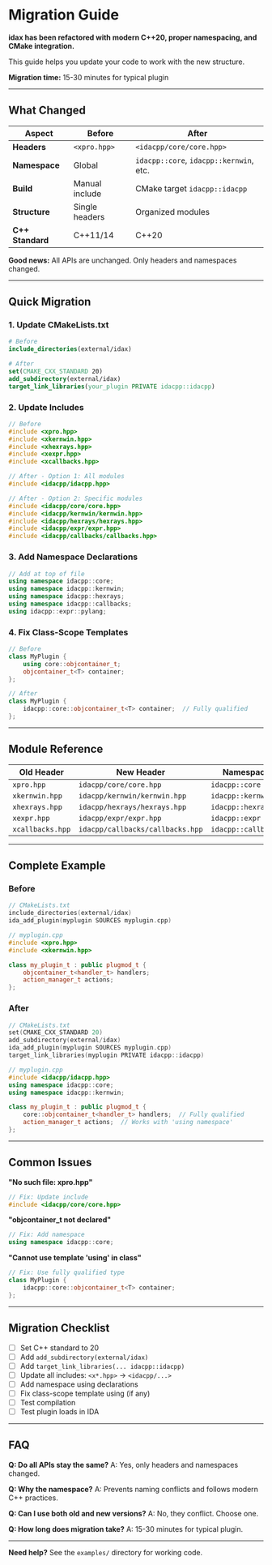 # Migration Guide

**idax has been refactored with modern C++20, proper namespacing, and CMake integration.**

This guide helps you update your code to work with the new structure.

**Migration time:** 15-30 minutes for typical plugin

---

## What Changed

| Aspect | Before | After |
|--------|--------|-------|
| **Headers** | `<xpro.hpp>` | `<idacpp/core/core.hpp>` |
| **Namespace** | Global | `idacpp::core`, `idacpp::kernwin`, etc. |
| **Build** | Manual include | CMake target `idacpp::idacpp` |
| **Structure** | Single headers | Organized modules |
| **C++ Standard** | C++11/14 | C++20 |

**Good news:** All APIs are unchanged. Only headers and namespaces changed.

---

## Quick Migration

### 1. Update CMakeLists.txt

```cmake
# Before
include_directories(external/idax)

# After
set(CMAKE_CXX_STANDARD 20)
add_subdirectory(external/idax)
target_link_libraries(your_plugin PRIVATE idacpp::idacpp)
```

### 2. Update Includes

```cpp
// Before
#include <xpro.hpp>
#include <xkernwin.hpp>
#include <xhexrays.hpp>
#include <xexpr.hpp>
#include <xcallbacks.hpp>

// After - Option 1: All modules
#include <idacpp/idacpp.hpp>

// After - Option 2: Specific modules
#include <idacpp/core/core.hpp>
#include <idacpp/kernwin/kernwin.hpp>
#include <idacpp/hexrays/hexrays.hpp>
#include <idacpp/expr/expr.hpp>
#include <idacpp/callbacks/callbacks.hpp>
```

### 3. Add Namespace Declarations

```cpp
// Add at top of file
using namespace idacpp::core;
using namespace idacpp::kernwin;
using namespace idacpp::hexrays;
using namespace idacpp::callbacks;
using idacpp::expr::pylang;
```

### 4. Fix Class-Scope Templates

```cpp
// Before
class MyPlugin {
    using core::objcontainer_t;
    objcontainer_t<T> container;
};

// After
class MyPlugin {
    idacpp::core::objcontainer_t<T> container;  // Fully qualified
};
```

---

## Module Reference

| Old Header | New Header | Namespace |
|------------|------------|-----------|
| `xpro.hpp` | `idacpp/core/core.hpp` | `idacpp::core` |
| `xkernwin.hpp` | `idacpp/kernwin/kernwin.hpp` | `idacpp::kernwin` |
| `xhexrays.hpp` | `idacpp/hexrays/hexrays.hpp` | `idacpp::hexrays` |
| `xexpr.hpp` | `idacpp/expr/expr.hpp` | `idacpp::expr` |
| `xcallbacks.hpp` | `idacpp/callbacks/callbacks.hpp` | `idacpp::callbacks` |

---

## Complete Example

### Before

```cpp
// CMakeLists.txt
include_directories(external/idax)
ida_add_plugin(myplugin SOURCES myplugin.cpp)

// myplugin.cpp
#include <xpro.hpp>
#include <xkernwin.hpp>

class my_plugin_t : public plugmod_t {
    objcontainer_t<handler_t> handlers;
    action_manager_t actions;
};
```

### After

```cpp
// CMakeLists.txt
set(CMAKE_CXX_STANDARD 20)
add_subdirectory(external/idax)
ida_add_plugin(myplugin SOURCES myplugin.cpp)
target_link_libraries(myplugin PRIVATE idacpp::idacpp)

// myplugin.cpp
#include <idacpp/idacpp.hpp>
using namespace idacpp::core;
using namespace idacpp::kernwin;

class my_plugin_t : public plugmod_t {
    core::objcontainer_t<handler_t> handlers;  // Fully qualified
    action_manager_t actions;  // Works with 'using namespace'
};
```

---

## Common Issues

**"No such file: xpro.hpp"**
```cpp
// Fix: Update include
#include <idacpp/core/core.hpp>
```

**"objcontainer_t not declared"**
```cpp
// Fix: Add namespace
using namespace idacpp::core;
```

**"Cannot use template 'using' in class"**
```cpp
// Fix: Use fully qualified type
class MyPlugin {
    idacpp::core::objcontainer_t<T> container;
};
```

---

## Migration Checklist

- [ ] Set C++ standard to 20
- [ ] Add `add_subdirectory(external/idax)`
- [ ] Add `target_link_libraries(... idacpp::idacpp)`
- [ ] Update all includes: `<x*.hpp>` → `<idacpp/...>`
- [ ] Add namespace using declarations
- [ ] Fix class-scope template using (if any)
- [ ] Test compilation
- [ ] Test plugin loads in IDA

---

## FAQ

**Q: Do all APIs stay the same?**
A: Yes, only headers and namespaces changed.

**Q: Why the namespace?**
A: Prevents naming conflicts and follows modern C++ practices.

**Q: Can I use both old and new versions?**
A: No, they conflict. Choose one.

**Q: How long does migration take?**
A: 15-30 minutes for typical plugin.

---

**Need help?** See the `examples/` directory for working code.
